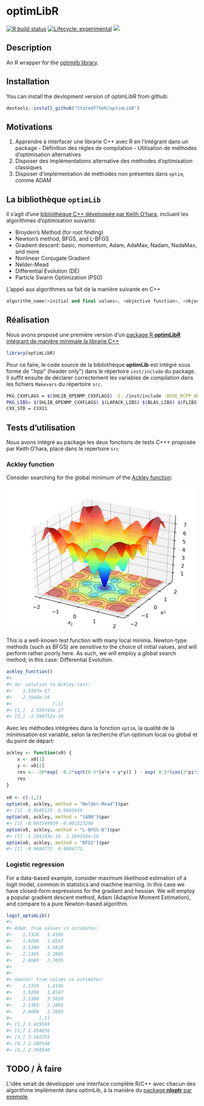 
<!-- README.md is generated from README.Rmd. Please edit that file -->

# optimLibR

<!-- badges: start -->

[![R build
status](https://github.com/StateOfTheR/optimLibR/workflows/R-CMD-check/badge.svg)](https://github.com/StateOfTheR/optimLibR/actions)
[![Lifecycle:
experimental](https://img.shields.io/badge/lifecycle-experimental-orange.svg)](https://www.tidyverse.org/lifecycle/#experimental)
[![](https://img.shields.io/github/last-commit/StateOfTheR/optimLibR.svg)](https://github.com/StateOfTheR/optimLibR/commits/master)
<!-- badges: end -->

## Description

An R wrapper for the [optimlib
library](https://github.com/kthohr/optim).

## Installation

You can install the devlopment version of optimLibR from github:

``` r
devtools::install_github("StateOfTheR/optimLibR")
```

## Motivations

1.  Apprendre à interfacer une librarie C++ avec R en l’intégrant dans
    un package - Définition des règles de compilation - Utilisation de
    méthodes d’optimisation alternatives
2.  Disposer des implémentations alternative des méthodes d’optimisation
    classiques
3.  Disposer d’implémentation de méthodes non présentes dans `optim`,
    comme ADAM

## La bibliothèque `optimLib`

Il s’agit d’une [bibliothèque C++ développée par Keith
O’hara](https://github.com/kthohr/optim), incluant les algorithmes
d’optimisation suivants:

  - Broyden’s Method (for root finding)
  - Newton’s method, BFGS, and L-BFGS
  - Gradient descent: basic, momentum, Adam, AdaMax, Nadam, NadaMax, and
    more
  - Nonlinear Conjugate Gradient
  - Nelder-Mead
  - Differential Evolution (DE)
  - Particle Swarm Optimization (PSO)

L’appel aux algorithmes se fait de la manière suivante en C++

``` cpp
algorithm_name(<initial and final values>, <objective function>, <objective function data>);
```

## Réalisation

Nous avons proposé une première version d’un [package R **optimLibR**
intégrant de manière minimale la librarie
C++](https://github.com/StateOfTheR/optimLibR)

``` r
library(optimLibR)
```

Pour ce faire, le code source de la bibliothèque **optimLib** est
intégré sous forme de “.hpp” (header only") dans le répertoire
`inst/include` du package. Il suffit ensuite de déclarer correctement
les variables de compilation dans les fichiers `Makevars` du répertoire
`src`.

``` bash
PKG_CXXFLAGS = $(SHLIB_OPENMP_CXXFLAGS) -I../inst/include -DUSE_RCPP_ARMADILLO
PKG_LIBS= $(SHLIB_OPENMP_CXXFLAGS) $(LAPACK_LIBS) $(BLAS_LIBS) $(FLIBS)
CXX_STD = CXX11
```

## Tests d’utilisation

Nous avons intégré au package les deux fonctions de tests C+++ proposée
par Keith O’hara, placé dans le répertoire `src`

### Ackley function

Consider searching for the global minimum of the [Ackley
function](https://en.wikipedia.org/wiki/Ackley_function):

![Ackley](ackley_fn_3d.png)

This is a well-known test function with many local minima. Newton-type
methods (such as BFGS) are sensitive to the choice of initial values,
and will perform rather poorly here. As such, we will employ a global
search method; in this case: Differential Evolution.

``` r
ackley_function()
#> 
#> de: solution to Ackley test:
#>    1.5597e-17
#>   -2.5948e-16
#>               [,1]
#> [1,]  1.559743e-17
#> [2,] -2.594752e-16
```

Avec les méthodes intégrées dans la fonction `optim`, la qualité de la
minimisation est variable, selon la recherche d’un optimum local ou
global et du point de départ:

``` r
ackley <- function(x0) {
    x <- x0[1]
    y <- x0[2]
    res <- -20*exp( -0.2*sqrt(0.5*(x*x + y*y)) ) - exp( 0.5*(cos(2*pi*x) + cos(2*pi*y)) ) + 20 + exp(1)
    res
}

x0 <- c(-1,1)
optim(x0, ackley, method = "Nelder-Mead")$par
#> [1] -0.9685125  0.9685059
optim(x0, ackley, method = "SANN")$par
#> [1] -0.001549959 -0.001523298
optim(x0, ackley, method = "L-BFGS-B")$par
#> [1] -1.104193e-16  1.104193e-16
optim(x0, ackley, method = "BFGS")$par
#> [1] -0.9684772  0.9684772
```

### Logistic regression

For a data-based example, consider maximum likelihood estimation of a
logit model, common in statistics and machine learning. In this case we
have closed-form expressions for the gradient and hessian. We will
employ a popular gradient descent method, Adam (Adaptive Moment
Estimation), and compare to a pure Newton-based algorithm.

``` r
logit_optimLib()
#> 
#> Adam: true values vs estimates:
#>    1.3326   1.4196
#>    1.9280   1.8547
#>    3.5300   3.5828
#>    2.1365   2.2805
#>    2.8689   2.7695
#> 
#> 
#> newton: true values vs estimates:
#>    1.3326   1.4196
#>    1.9280   1.8547
#>    3.5300   3.5828
#>    2.1365   2.2805
#>    2.8689   2.7695
#>          [,1]
#> [1,] 1.419569
#> [2,] 1.854656
#> [3,] 3.582755
#> [4,] 2.280548
#> [5,] 2.769540
```

## TODO / À faire

L’idée serait de développer une interface complète R/C++ avec chacun des
algorithme implémenté dans optimLib, à la manière du [package **nloptr**
par exemple](https://cran.r-project.org/web/packages/nloptr/index.html).
